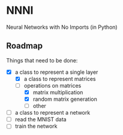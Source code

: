 # NNNI
Neural Networks with No Imports (in Python)

## Roadmap

Things that need to be done:

 - [x] a class to represent a single layer
   - [x] a class to represent matrices
   - [ ] operations on matrices
     - [x] matrix multiplication
     - [x] random matrix generation
     - [ ] other
 - [ ] a class to represent a network
 - [ ] read the MNIST data
 - [ ] train the network
